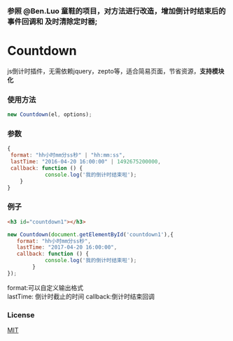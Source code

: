 
### 参照 @Ben.Luo 童鞋的项目，对方法进行改造，增加倒计时结束后的事件回调和 及时清除定时器;

# Countdown
js倒计时插件，无需依赖jquery，zepto等，适合简易页面，节省资源，**支持模块化**
### 使用方法
```js
new Countdown(el, options);
```
### 参数
```js
{
 format: "hh小时mm分ss秒" | "hh:mm:ss", 
 lastTime: "2016-04-20 16:00:00" | 1492675200000,
 callback: function () {
			console.log('我的倒计时结束啦');
	}
}
```
### 例子
```html
<h3 id="countdown1"></h3>
```
```js
new Countdown(document.getElementById('countdown1'),{
   format: "hh小时mm分ss秒",
   lastTime: "2017-04-20 16:00:00",
   callback: function () {
			console.log('我的倒计时结束啦');
		}
});
```
format:可以自定义输出格式  
lastTime: 倒计时截止的时间
callback:倒计时结束回调

### License
[MIT](https://opensource.org/licenses/MIT)